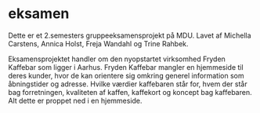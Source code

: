 # eksamen

Dette er et 2.semesters gruppeeksamensprojekt på MDU.
Lavet af Michella Carstens, Annica Holst, Freja Wandahl og Trine Rahbek.

Eksamensprojektet handler om den nyopstartet virksomhed Fryden Kaffebar som ligger i Aarhus.
Fryden Kaffebar mangler en hjemmeside til deres kunder, hvor de kan orientere sig omkring generel information som åbningstider og adresse.
Hvilke værdier kaffebaren står for, hvem der står bag forretningen, kvaliteten af kaffen, kaffekort og koncept bag kaffebaren. Alt dette er proppet ned i en hjemmeside.
